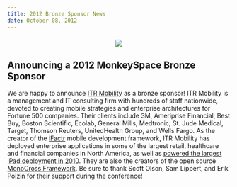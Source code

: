 ```yaml
---
title: 2012 Bronze Sponsor News
date: October 08, 2012
---
```


<div style="margin-top: 20px;text-align: center"><a href="http://itr-mobility.com"><img src="http://monkeyspace.org/images/sponsors/itr.png" /></a></div>

## Announcing a 2012 MonkeySpace Bronze Sponsor
We are happy to announce [ITR Mobility](http://itr-mobility.com) as a bronze sponsor! ITR Mobility is a management and IT consulting firm with hundreds of staff nationwide, devoted to creating mobile strategies and enterprise architectures for Fortune 500 companies. Their clients include 3M, Ameriprise Financial, Best Buy, Boston Scientific, Ecolab, General Mills, Medtronic, St. Jude Medical, Target, Thomson Reuters, UnitedHealth Group, and Wells Fargo. As the creator of the [iFactr](http://itr-mobility.com/products/ifactr) mobile development framework, ITR Mobility has deployed enterprise applications in some of the largest retail, healthcare and financial companies in North America, as well as [powered the largest iPad deployment in 2010](http://www.minnpost.com/medcity-news/2011/05/medtronic-ipad-makes-company-more-just-cool). They are also the creators of the open source [MonoCross Framework](http://itr-mobility.com/products/monocross). Be sure to thank Scott Olson, Sam Lippert, and Erik Polzin for their support during the conference!